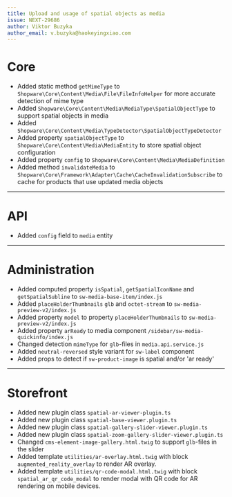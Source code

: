 ```yaml
---
title: Upload and usage of spatial objects as media
issue: NEXT-29686
author: Viktor Buzyka
author_email: v.buzyka@haokeyingxiao.com
---
```

# Core
* Added static method `getMimeType` to `Shopware\Core\Content\Media\File\FileInfoHelper` for more accurate detection of mime type
* Added `Shopware\Core\Content\Media\MediaType\SpatialObjectType` to support spatial objects in media
* Added `Shopware\Core\Content\Media\TypeDetector\SpatialObjectTypeDetector`
* Added property `spatialObjectType` to `Shopware\Core\Content\Media\MediaEntity` to store spatial object configuration  
* Added property `config` to `Shopware\Core\Content\Media\MediaDefinition` 
* Added method `invalidateMedia` to `Shopware\Core\Framework\Adapter\Cache\CacheInvalidationSubscribe` to cache for products that use updated media objects
___
# API
* Added `config` field to `media` entity
___
# Administration
* Added computed property `isSpatial`, `getSpatialIconName` and `getSpatialSubline` to `sw-media-base-item/index.js`
* Added `placeHolderThumbnails` `glb` and `octet-stream` to `sw-media-preview-v2/index.js`
* Added property `model` to property `placeHolderThumbnails` to `sw-media-preview-v2/index.js`
* Added property `arReady` to media component `/sidebar/sw-media-quickinfo/index.js`
* Changed detection `mimeType` for `glb`-files in `media.api.service.js`
* Added `neutral-reversed` style variant for `sw-label` component
* Added props to detect if `sw-product-image` is spatial and/or 'ar ready'
___
# Storefront
* Added new plugin class `spatial-ar-viewer-plugin.ts`
* Added new plugin class `spatial-base-viewer.plugin.ts`
* Added new plugin class `spatial-gallery-slider-viewer.plugin.ts`
* Added new plugin class `spatial-zoom-gallery-slider-viewer.plugin.ts`
* Changed `cms-element-image-gallery.html.twig` to support `glb`-files in the slider
* Added template `utilities/ar-overlay.html.twig` with block `augmented_reality_overlay` to render AR overlay.
* Added template `utilities/qr-code-modal.html.twig` with block `spatial_ar_qr_code_modal` to render modal with QR code for AR rendering on mobile devices.
